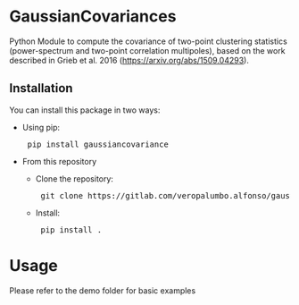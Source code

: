 # GaussianCovariances

Python Module to compute the covariance of 
two-point clustering statistics (power-spectrum and two-point correlation multipoles), 
based on the work described in Grieb et al. 2016 (https://arxiv.org/abs/1509.04293).

## Installation

You can install this package in two ways:

* Using pip:

    <pre> pip install gaussiancovariance </pre>

* From this repository
    - Clone the repository:

       <pre> git clone https://gitlab.com/veropalumbo.alfonso/gaussiancovariance/ </pre>
    - Install:

        <pre> pip install .</pre>

# Usage

Please refer to the demo folder for basic examples


    

